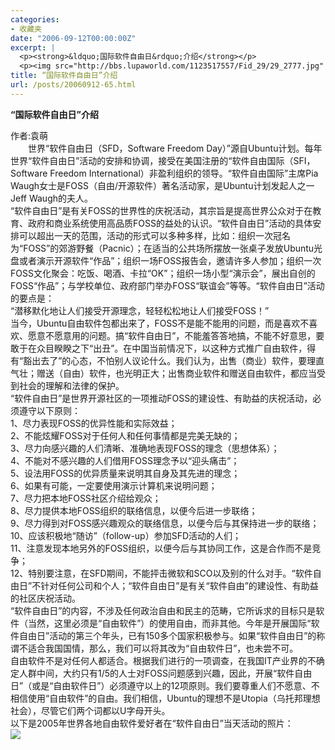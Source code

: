 ```yaml
---
categories:
- 收藏夹
date: "2006-09-12T00:00:00Z"
excerpt: |
  <p><strong>&ldquo;国际软件自由日&rdquo;介绍</strong></p>
  <p><img src="http://bbs.lupaworld.com/1123517557/Fid_29/29_2777.jpg" alt="" /></p>
title: “国际软件自由日”介绍
url: /posts/20060912-65.html
---
```

**&ldquo;国际软件自由日&rdquo;介绍**

作者:袁萌  
　　世界&ldquo;软件自由日（SFD，Software Freedom Day）&rdquo;源自Ubuntu计划。每年世界&ldquo;软件自由日&rdquo;活动的安排和协调，接受在美国注册的&ldquo;软件自由国际（SFI，Software Freedom International）非盈利组织的领导。&ldquo;软件自由国际&rdquo;主席Pia Waugh女士是FOSS（自由/开源软件）著名活动家，是Ubuntu计划发起人之一Jeff Waugh的夫人。  
&ldquo;软件自由日&rdquo;是有关FOSS的世界性的庆祝活动，其宗旨是提高世界公众对于在教育、政府和商业系统使用高品质FOSS的益处的认识。&ldquo;软件自由日&rdquo;活动的具体安排可以超出一天的范围，活动的形式可以多种多样，比如：组织一次冠名为&ldquo;FOSS&rdquo;的郊游野餐（Pacnic）；在适当的公共场所摆放一张桌子发放Ubuntu光盘或者演示开源软件&ldquo;作品&rdquo;；组织一场FOSS报告会，邀请许多人参加；组织一次FOSS文化聚会：吃饭、喝酒、卡拉&ldquo;OK&rdquo;；组织一场小型&ldquo;演示会&rdquo;，展出自创的FOSS&ldquo;作品&rdquo;；与学校单位、政府部门举办FOSS&ldquo;联谊会&rdquo;等等。&ldquo;软件自由日&rdquo;活动的要点是：  
&ldquo;潜移默化地让人们接受开源理念，轻轻松松地让人们接受FOSS！&rdquo;  
当今，Ubuntu自由软件包都出来了，FOSS不是能不能用的问题，而是喜欢不喜欢、愿意不愿意用的问题。搞&ldquo;软件自由日&rdquo;，不能羞答答地搞，不能不好意思，要敢于在众目睽睽之下&ldquo;出丑&rdquo;。在中国当前情况下，以这种方式推广自由软件，得有&ldquo;豁出去了&rdquo;的心态，不怕别人议论什么。我们认为，出售（商业）软件，要理直气壮；赠送（自由）软件，也光明正大；出售商业软件和赠送自由软件，都应当受到社会的理解和法律的保护。  
&ldquo;软件自由日&rdquo;是世界开源社区的一项推动FOSS的建设性、有助益的庆祝活动，必须遵守以下原则：  
1、尽力表现FOSS的优异性能和实际效益；  
2、不能炫耀FOSS对于任何人和任何事情都是完美无缺的；  
3、尽力向感兴趣的人们清晰、准确地表现FOSS的理念（思想体系）；  
4、不能对不感兴趣的人们借用FOSS理念予以&ldquo;迎头痛击&rdquo;；  
5、设法用FOSS的优异质量来说明其自身及其先进的理念；  
6、如果有可能，一定要使用演示计算机来说明问题；  
7、尽力把本地FOSS社区介绍给观众；  
8、尽力提供本地FOSS组织的联络信息，以便今后进一步联络；  
9、尽力得到对FOSS感兴趣观众的联络信息，以便今后与其保持进一步的联络；  
10、应该积极地&ldquo;随访&rdquo;（follow-up）参加SFD活动的人们；  
11、注意发现本地另外的FOSS组织，以便今后与其协同工作，这是合作而不是竞争；  
12、特别要注意，在SFD期间，不能抨击微软和SCO以及别的什么对手。&ldquo;软件自由日&rdquo;不针对任何公司和个人；&ldquo;软件自由日&rdquo;是有关&ldquo;软件自由&rdquo;的建设性、有助益的社区庆祝活动。  
&ldquo;软件自由日&rdquo;的内容，不涉及任何政治自由和民主的范畴，它所诉求的目标只是软件（当然，这里必须是&ldquo;自由软件&rdquo;）的使用自由，而非其他。今年是开展国际&ldquo;软件自由日&rdquo;活动的第三个年头，已有150多个国家积极参与。如果&ldquo;软件自由日&rdquo;的称谓不适合我国国情，那么，我们可以将其改为&ldquo;自由软件日&rdquo;，也未尝不可。  
自由软件不是对任何人都适合。根据我们进行的一项调查，在我国IT产业界的不确定人群中间，大约只有1/5的人士对FOSS问题感到兴趣，因此，开展&ldquo;软件自由日&rdquo;（或是&ldquo;自由软件日&rdquo;）必须遵守以上的12项原则。我们要尊重人们不愿意、不相信使用&ldquo;自由软件&rdquo;的自由。我们相信，Ubuntu的理想不是Utopia（乌托邦理想社会），尽管它们两个词都以U字母开头。  
以下是2005年世界各地自由软件爱好者在&ldquo;软件自由日&rdquo;当天活动的照片：  
![][1]

 [1]: http://bbs.lupaworld.com/1123517557/Fid_29/29_2777.jpg